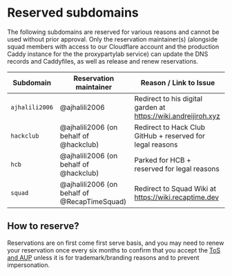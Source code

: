 # Reserved subdomains

The following subdomains are reserved for various reasons and cannot be used
without prior approval. Only the reservation maintainer(s) (alongside squad members
with access to our Cloudflare account and the production Caddy instance for the
the proxypartylab service) can update the DNS records and Caddyfiles, as well as
release and renew reservations.

| Subdomain | Reservation maintainer | Reason / Link to Issue |
| --- | --- | --- |
| `ajhalili2006` | @ajhalili2006 | Redirect to his digital garden at <https://wiki.andreijiroh.xyz> |
| `hackclub` | @ajhalili2006 (on behalf of @hackclub) | Redirect to Hack Club GitHub + reserved for legal reasons |
| `hcb` | @ajhalili2006 (on behalf of @hackclub) | Parked for HCB + reserved for legal reasons |
| `squad` | @ajhalili2006 (on behalf of @RecapTimeSquad) | Redirect to Squad Wiki at <https://wiki.recaptime.dev> |

## How to reserve?

Reservations are on first come first serve basis, and you may need to renew your
reservation once every six months to confirm that you accept the
[ToS and AUP](../legal/tos.md) unless it is for trademark/branding reasons and
to prevent impersonation.
